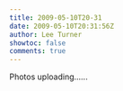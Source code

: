```yaml
---
title: 2009-05-10T20-31
date: 2009-05-10T20:31:56Z
author: Lee Turner
showtoc: false
comments: true
---
```


Photos uploading......

